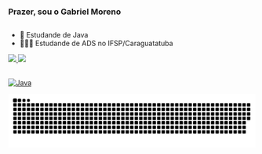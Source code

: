 ### Prazer, sou o Gabriel Moreno
##
- 📖 Estudande de Java
- 👨🏼‍💻 Estudande de ADS no IFSP/Caraguatatuba

<div align="left">
  <a href="https://github.com/ielmoreno">
  <img height="170em" src="http://github-readme-stats.vercel.app/api?username=ielmoreno&show_icons=true&theme=github_dark&include_all_commits=true&count_private=true"/>
  <img height="160em" src="http://github-readme-stats.vercel.app/api/top-langs/?username=ielmoreno&layout=compact&langs_count=7&theme=github_dark"/>
</div>

##
  <img align="center" alt="Java" height="70" src="https://cdn.jsdelivr.net/gh/devicons/devicon/icons/java/java-original-wordmark.svg">
  
 ![Snake animation](https://github.com/ielmoreno/ielmoreno/blob/output/github-contribution-grid-snake-dark.svg)
